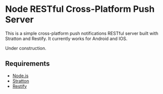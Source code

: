 Node RESTful Cross-Platform Push Server
=======================

This is a simple cross-platform push notifications RESTful server built with Stratton and Restify. It currently works for Android and IOS.

Under construction.

<h2> Requirements </h2>
<ul>
<li><a href="http://www.nodejs.org/download/">Node.js</a> </li>
<li><a href="https://github.com/MikelDelTio/Stratton"> Stratton</a> </li>
<li><a href="https://github.com/mcavage/node-restify"> Restify</a> </li>
</ul>

